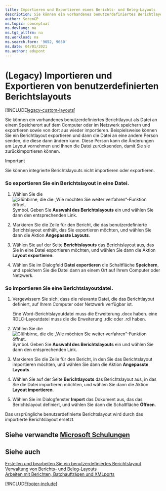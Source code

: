 ```yaml
---
title: Importieren und Exportieren eines Berichts- und Beleg-Layouts
description: Sie können ein vorhandenes benutzerdefiniertes Berichtlayout als Datei an einem Speicherort auf dem Computer oder im Netzwerk speichern und exportieren sowie von dort aus wieder importieren.
author: SorenGP
ms.topic: conceptual
ms.devlang: na
ms.tgt_pltfrm: na
ms.workload: na
ms.search.form: '9652, 9650'
ms.date: 04/01/2021
ms.author: edupont
---
```

# <a name="legacy-import-and-export-custom-report-layouts"></a><a name="legacy-import-and-export-custom-report-layouts"></a><a name="legacy-import-and-export-custom-report-layouts"></a>(Legacy) Importieren und Exportieren von benutzerdefinierten Berichtslayouts

[!INCLUDE[legacy-custom-layouts](includes/legacy-custom-layouts.md)]

Sie können ein vorhandenes benutzerdefiniertes Berichtlayout als Datei an einem Speicherort auf dem Computer oder im Netzwerk speichern und exportieren sowie von dort aus wieder importieren. Beispielsweise können Sie ein Berichtlayout exportieren und dann die Datei an eine andere Person senden, die diese dann ändern kann. Diese Person kann die Änderungen am Layout vornehmen und Ihnen die Datei zurücksenden, damit Sie sie zurückimportieren können.  

> [!IMPORTANT]  
>  Sie können integrierte Berichtslayouts nicht importieren oder exportieren.  

### <a name="to-export-a-report-layout-to-a-file"></a><a name="to-export-a-report-layout-to-a-file"></a><a name="to-export-a-report-layout-to-a-file"></a>So exportieren Sie ein Berichtslayout in eine Datei.

1.  Wählen Sie die ![Glühbirne, die die „Wie möchten Sie weiter verfahren“-Funktion öffnet.](media/ui-search/search_small.png "Tell me-Funktion") Symbol. Geben Sie **Auswahl des Berichtslayouts** ein und wählen Sie dann den entsprechenden Link.  

2.  Markieren Sie die Zeile für den Bericht, die das benutzerdefinierte Berichtslayout enthält, das Sie exportieren möchten, und wählen Sie dann die Aktion **Angepasste Layouts**.  

3.  Wählen Sie auf der Seite **Berichtslayouts** das Berichtslayout aus, das Sie in eine Datei exportieren möchten, und wählen Sie dann die Aktion **Layout exportieren**.  

4.  Wählen Sie im Dialogfeld **Datei exportieren** die Schaltfläche **Speichern**, und speichern Sie die Datei dann an einem Ort auf Ihrem Computer oder Netzwerk.  

### <a name="to-import-a-report-layout-file"></a><a name="to-import-a-report-layout-file"></a><a name="to-import-a-report-layout-file"></a>So importieren Sie eine Berichtslayoutdatei.

1.  Vergewissern Sie sich, dass die relevante Datei, die das Berichtlayout definiert, auf Ihrem Computer oder Netzwerk verfügbar ist.  

     Eine Word-Berichtslayoutdatei muss die Erweiterung .docx haben. eine RDLC-Layoutdatei muss die die Erweiterung .rdlc oder .rdl haben.  

2.  Wählen Sie die ![Glühbirne, die die „Wie möchten Sie weiter verfahren“-Funktion öffnet.](media/ui-search/search_small.png "Tell Me-Funktion") Symbol. Geben Sie **Auswahl des Berichtslayouts** ein und wählen Sie dann den entsprechenden Link.  

3.  Markieren Sie die Zeile für den Bericht, in den Sie das Berichtslayout importieren möchten, und wählen Sie dann die Aktion **Angepasste Layouts**.  

4.  Wählen Sie auf der Seite **Berichtlayouts** das Berichtslayout aus, in das Sie die Datei importieren möchten, und wählen Sie dann die Aktion **Layout importieren**.  

5.  Wählen Sie im Dialogfenster **Import** das Dokument aus, das das Berichtslayout definiert, und wählen Sie dann die Schaltfläche **Öffnen**.  

 Das ursprüngliche benutzerdefinierte Berichtslayout wird durch das importierte Berichtslayout ersetzt.  

## <a name="see-related-microsoft-training"></a><a name="see-related-microsoft-training"></a><a name="see-related-microsoft-training"></a>Siehe verwandte [Microsoft Schulungen](/training/modules/change-documents-dynamics-365-business-central/index)

## <a name="see-also"></a><a name="see-also"></a><a name="see-also"></a>Siehe auch

[Erstellen und bearbeiten Sie ein benutzerdefiniertes Berichtslayout](ui-how-create-custom-report-layout.md)   
[Verwaltung von Berichts- und Beleg-Layouts](ui-manage-report-layouts.md)  
[Arbeiten mit Berichten, Batchaufträgen und XMLports](ui-work-report.md)    


[!INCLUDE[footer-include](includes/footer-banner.md)]
